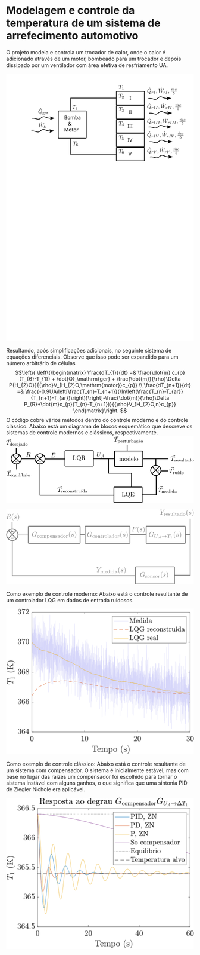 # Modelagem e controle da temperatura de um sistema de arrefecimento automotivo

O projeto modela e controla um trocador de calor, onde o calor é adicionado através de um motor, bombeado para um trocador e depois dissipado por um ventilador com área efetiva de resfriamento UA.

![Esboço da física do sistema](controle_configurar.svg)

Resultando, após simplificações adicionais, no seguinte sistema de equações diferenciais. Observe que isso pode ser expandido para um número arbitrário de células
$$\left\{
\left\{\begin{matrix} \frac{dT_{1}}{dt} =& \frac{\dot{m} c_{p} (T_{6}-T_{1}) + \dot{Q}_\mathrm{ger} + \frac{\dot{m}}{\rho}\Delta P{H_{2}O}}{{\rho}V_{H_{2}O,\mathrm{motor}}c_{p}} \\ \frac{dT_{n+1}}{dt} =& \frac{-0.9UA\left[\frac{T_{n}-T_{n+1}}{\ln\left(\frac{T_{n}-T_{ar}}{T_{n+1}-T_{ar}}\right)}\right]-\frac{\dot{m}}{\rho}\Delta P_{R}+\dot{m}c_{p}(T_{n}-T_{n+1})}{{\rho}V_{H_{2}O,n}c_{p}} \end{matrix}\right.
$$
O código cobre vários métodos dentro do controle moderno e do controle clássico. Abaixo está um diagrama de blocos esquemático que descreve os sistemas de controle modernos e clássicos, respectivamente.
![Controle Moderno, Controlador LQG (filtro Kalman)](controlador_moderno.svg)

![Controle Clássico](controlador_classico.svg)

Como exemplo de controle moderno: Abaixo está o controle resultante de um controlador LQG em dados de entrada ruidosos.

![Saída de código do controlador LQG](LQG_T1.svg)

Como exemplo de controle clássico: Abaixo está o controle resultante de um sistema com compensador. O sistema é inicialmente estável, mas com base no lugar das raízes um compensador foi escolhido para tornar o sistema instável com alguns ganhos, o que significa que uma sintonia PID de Ziegler Nichole era aplicável.

![Saída de código do controlador PID com Ziegler Nichole](G_comp_ZN_PID.svg)

